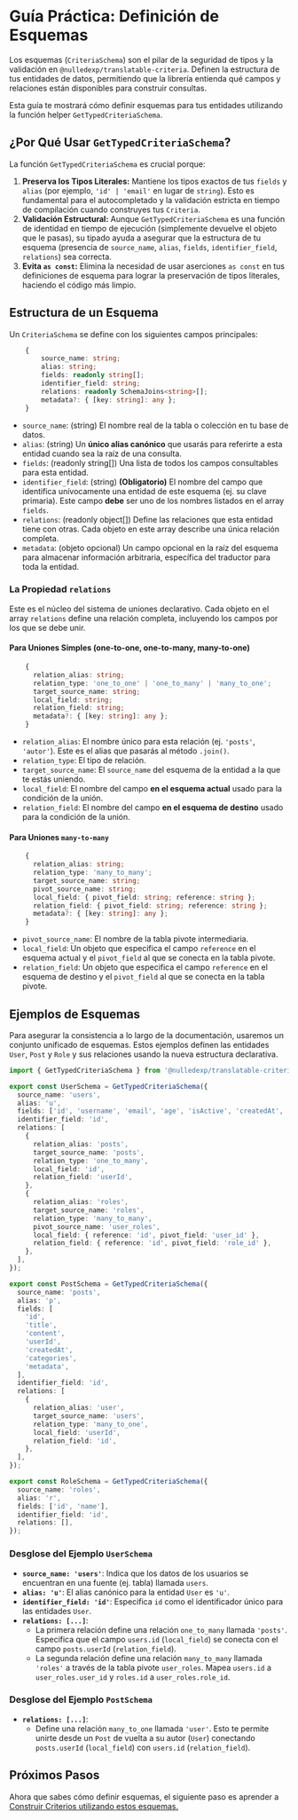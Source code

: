 # Guía Práctica: Definición de Esquemas

Los esquemas (`CriteriaSchema`) son el pilar de la seguridad de tipos y la validación en `@nulledexp/translatable-criteria`. Definen la estructura de tus entidades de datos, permitiendo que la librería entienda qué campos y relaciones están disponibles para construir consultas.

Esta guía te mostrará cómo definir esquemas para tus entidades utilizando la función helper `GetTypedCriteriaSchema`.

## ¿Por Qué Usar `GetTypedCriteriaSchema`?

La función `GetTypedCriteriaSchema` es crucial porque:

1.  **Preserva los Tipos Literales:** Mantiene los tipos exactos de tus `fields` y `alias` (por ejemplo, `'id' | 'email'` en lugar de `string`). Esto es fundamental para el autocompletado y la validación estricta en tiempo de compilación cuando construyes tus `Criteria`.
2.  **Validación Estructural:** Aunque `GetTypedCriteriaSchema` es una función de identidad en tiempo de ejecución (simplemente devuelve el objeto que le pasas), su tipado ayuda a asegurar que la estructura de tu esquema (presencia de `source_name`, `alias`, `fields`, `identifier_field`, `relations`) sea correcta.
3.  **Evita `as const`:** Elimina la necesidad de usar aserciones `as const` en tus definiciones de esquema para lograr la preservación de tipos literales, haciendo el código más limpio.

## Estructura de un Esquema

Un `CriteriaSchema` se define con los siguientes campos principales:

```typescript
    {
        source_name: string;
        alias: string;
        fields: readonly string[];
        identifier_field: string;
        relations: readonly SchemaJoins<string>[];
        metadata?: { [key: string]: any };
    }
```

- `source_name`: (string) El nombre real de la tabla o colección en tu base de datos.
- `alias`: (string) Un **único alias canónico** que usarás para referirte a esta entidad cuando sea la raíz de una consulta.
- `fields`: (readonly string[]) Una lista de todos los campos consultables para esta entidad.
- `identifier_field`: (string) **(Obligatorio)** El nombre del campo que identifica unívocamente una entidad de este esquema (ej. su clave primaria). Este campo **debe** ser uno de los nombres listados en el array `fields`.
- `relations`: (readonly object[]) Define las relaciones que esta entidad tiene con otras. Cada objeto en este array describe una única relación completa.
- `metadata`: (objeto opcional) Un campo opcional en la raíz del esquema para almacenar información arbitraria, específica del traductor para toda la entidad.

### La Propiedad `relations`

Este es el núcleo del sistema de uniones declarativo. Cada objeto en el array `relations` define una relación completa, incluyendo los campos por los que se debe unir.

#### Para Uniones Simples (one-to-one, one-to-many, many-to-one)

```typescript
    {
      relation_alias: string;
      relation_type: 'one_to_one' | 'one_to_many' | 'many_to_one';
      target_source_name: string;
      local_field: string;
      relation_field: string;
      metadata?: { [key: string]: any };
    }
```

- `relation_alias`: El nombre único para esta relación (ej. `'posts'`, `'autor'`). Este es el alias que pasarás al método `.join()`.
- `relation_type`: El tipo de relación.
- `target_source_name`: El `source_name` del esquema de la entidad a la que te estás uniendo.
- `local_field`: El nombre del campo **en el esquema actual** usado para la condición de la unión.
- `relation_field`: El nombre del campo **en el esquema de destino** usado para la condición de la unión.

#### Para Uniones `many-to-many`

```typescript
    {
      relation_alias: string;
      relation_type: 'many_to_many';
      target_source_name: string;
      pivot_source_name: string;
      local_field: { pivot_field: string; reference: string };
      relation_field: { pivot_field: string; reference: string };
      metadata?: { [key: string]: any };
    }
```

- `pivot_source_name`: El nombre de la tabla pivote intermediaria.
- `local_field`: Un objeto que especifica el campo `reference` en el esquema actual y el `pivot_field` al que se conecta en la tabla pivote.
- `relation_field`: Un objeto que especifica el campo `reference` en el esquema de destino y el `pivot_field` al que se conecta en la tabla pivote.

## Ejemplos de Esquemas

Para asegurar la consistencia a lo largo de la documentación, usaremos un conjunto unificado de esquemas. Estos ejemplos definen las entidades `User`, `Post` y `Role` y sus relaciones usando la nueva estructura declarativa.

```typescript
import { GetTypedCriteriaSchema } from '@nulledexp/translatable-criteria';

export const UserSchema = GetTypedCriteriaSchema({
  source_name: 'users',
  alias: 'u',
  fields: ['id', 'username', 'email', 'age', 'isActive', 'createdAt', 'tags'],
  identifier_field: 'id',
  relations: [
    {
      relation_alias: 'posts',
      target_source_name: 'posts',
      relation_type: 'one_to_many',
      local_field: 'id',
      relation_field: 'userId',
    },
    {
      relation_alias: 'roles',
      target_source_name: 'roles',
      relation_type: 'many_to_many',
      pivot_source_name: 'user_roles',
      local_field: { reference: 'id', pivot_field: 'user_id' },
      relation_field: { reference: 'id', pivot_field: 'role_id' },
    },
  ],
});

export const PostSchema = GetTypedCriteriaSchema({
  source_name: 'posts',
  alias: 'p',
  fields: [
    'id',
    'title',
    'content',
    'userId',
    'createdAt',
    'categories',
    'metadata',
  ],
  identifier_field: 'id',
  relations: [
    {
      relation_alias: 'user',
      target_source_name: 'users',
      relation_type: 'many_to_one',
      local_field: 'userId',
      relation_field: 'id',
    },
  ],
});

export const RoleSchema = GetTypedCriteriaSchema({
  source_name: 'roles',
  alias: 'r',
  fields: ['id', 'name'],
  identifier_field: 'id',
  relations: [],
});
```

### Desglose del Ejemplo `UserSchema`

- **`source_name: 'users'`**: Indica que los datos de los usuarios se encuentran en una fuente (ej. tabla) llamada `users`.
- **`alias: 'u'`**: El alias canónico para la entidad `User` es `'u'`.
- **`identifier_field: 'id'`**: Especifica `id` como el identificador único para las entidades `User`.
- **`relations: [...]`**:
  - La primera relación define una relación `one_to_many` llamada `'posts'`. Especifica que el campo `users.id` (`local_field`) se conecta con el campo `posts.userId` (`relation_field`).
  - La segunda relación define una relación `many_to_many` llamada `'roles'` a través de la tabla pivote `user_roles`. Mapea `users.id` a `user_roles.user_id` y `roles.id` a `user_roles.role_id`.

### Desglose del Ejemplo `PostSchema`

- **`relations: [...]`**:
  - Define una relación `many_to_one` llamada `'user'`. Esto te permite unirte desde un `Post` de vuelta a su autor (`User`) conectando `posts.userId` (`local_field`) con `users.id` (`relation_field`).

## Próximos Pasos

Ahora que sabes cómo definir esquemas, el siguiente paso es aprender a [Construir Criterios utilizando estos esquemas.](../building-criteria/es.md)
